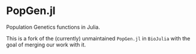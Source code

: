 # PopGen.jl
Population Genetics functions in Julia.



This is a fork of the (currently) unmaintained `PopGen.jl` in `BioJulia` with the goal of merging our work with it. 